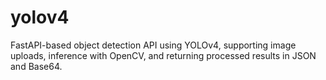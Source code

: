 # yolov4
FastAPI-based object detection API using YOLOv4, supporting image uploads, inference with OpenCV, and returning processed results in JSON and Base64.

